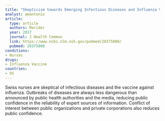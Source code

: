 ```yaml
---
title: "Skepticism towards Emerging Infectious Diseases and Influenza Vaccination Intentions in Nurses"
analyst: amantonio
article:
  type: article
  authors: Maridor
  year: 2017
  journal: J Health Commun
  link: https://www.ncbi.nlm.nih.gov/pubmed/28375808/
  pubmed: 28375808
conditions:
- Nurses
drugs:
- Influenza Vaccine
countries:
- US
---
```


Swiss nurses are skeptical of infectious diseases and the vaccine against influenza.
Outbreaks of diseases are always less dangerous than announced by public health authorities and the media, reducing public confidence in the reliability of expert sources of information. Conflict of interest between public organizations and private corporations also reduces public confidence.
